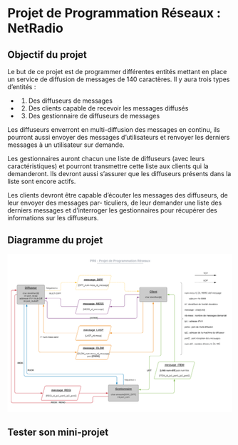 # Projet de Programmation Réseaux : NetRadio


Objectif du projet
-----------------------
Le but de ce projet est de programmer différentes entités mettant en place un service de diffusion de messages de 140 caractères. Il y aura trois types d’entités :
-   1. Des diffuseurs de messages
-   2. Des clients capable de recevoir les messages diffusés 
-   3. Des gestionnaire de diffuseurs de messages

Les diffuseurs enverront en multi-diffusion des messages en continu, ils pourront aussi envoyer des messages d’utilisateurs et renvoyer les derniers messages à un utilisateur sur demande. 

Les gestionnaires auront chacun une liste de diffuseurs (avec leurs caractéristiques) et pourront transmettre cette liste aux clients qui la demanderont. Ils devront aussi s’assurer que les diffuseurs présents dans la liste sont encore actifs.

Les clients devront être capable d’écouter les messages des diffuseurs, de leur envoyer des messages par- ticuliers, de leur demander une liste des derniers messages et d’interroger les gestionnaires pour récupérer des informations sur les diffuseurs.


Diagramme du projet
----------------------
![](diagram.png)


Tester son mini-projet
----------------------

